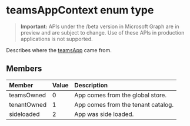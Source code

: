 # teamsAppContext enum type

> **Important:** APIs under the /beta version in Microsoft Graph are in preview and are subject to change. Use of these APIs in production applications is not supported.

Describes where the [teamsApp](teamsapp.md) came from.

## Members

| Member | Value| Description |
|:---------------|:--------|:----------|
|teamsOwned|0|App comes from the global store.|
|tenantOwned|1|App comes from the tenant catalog.|
|sideloaded|2|App was side loaded.|
